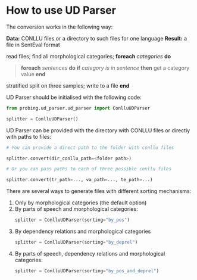 # How to use UD Parser

The conversion works in the following way:

**Data:** CONLLU files or a directory to such files for one language
**Result:** a file in SentEval format

read files;
find all morphological categories;
**foreach** *categories* **do**
> **foreach** *sentences* **do**
**if** *category is in sentence* **then**
get a category value
**end**
>
stratified split on three samples;
write to a file
**end**

UD Parser should be initialised with the following code:

```python
from probing.ud_parser.ud_parser import ConlluUDParser

splitter = ConlluUDParser()
```

UD Parser can be provided with the directory with CONLLU files or directly with paths to files:
```python
# You can provide a direct path to the folder with conllu files

splitter.convert(dir_conllu_path=<folder path>)

# Or you can pass paths to each of three possible conllu files

splitter.convert(tr_path=..., va_path=..., te_path=...)
```

There are several ways to generate files with different sorting mechanisms:
1. Only by morphological categories (the default option)
2. By parts of speech and morphological categories:
    ```python
    splitter = ConlluUDParser(sorting="by_pos")
    ```
3. By dependency relations and morphological categories
    ```python
    splitter = ConlluUDParser(sorting="by_deprel")
    ```
4. By parts of speech, dependency relations and morphological categories:
    ```python
    splitter = ConlluUDParser(sorting="by_pos_and_deprel")
    ```

